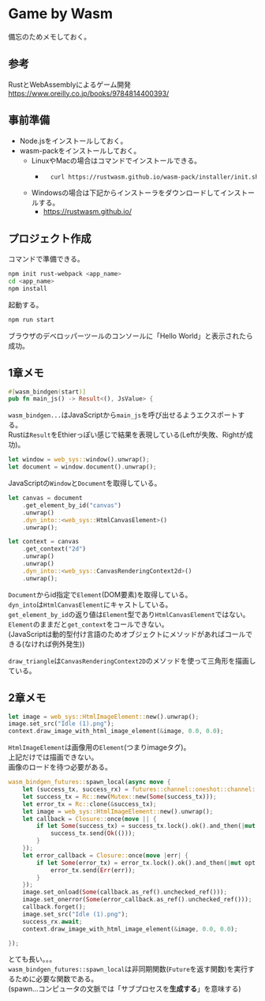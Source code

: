 # Game by Wasm

備忘のためメモしておく。

## 参考

RustとWebAssemblyによるゲーム開発  
https://www.oreilly.co.jp/books/9784814400393/

## 事前準備

- Node.jsをインストールしておく。
- wasm-packをインストールしておく。
  - LinuxやMacの場合はコマンドでインストールできる。
    - ```sh
        curl https://rustwasm.github.io/wasm-pack/installer/init.sh -sSf | sh
        ```
  - Windowsの場合は下記からインストーラをダウンロードしてインストールする。
    - https://rustwasm.github.io/

## プロジェクト作成

コマンドで準備できる。

```sh
npm init rust-webpack <app_name>
cd <app_name>
npm install
```

起動する。

```sh
npm run start
```

ブラウザのデベロッパーツールのコンソールに「Hello World」と表示されたら成功。

## 1章メモ

```rust
#[wasm_bindgen(start)]
pub fn main_js() -> Result<(), JsValue> {
```

`wasm_bindgen...`はJavaScriptから`main_js`を呼び出せるようエクスポートする。  
Rustは`Result`をEthierっぽい感じで結果を表現している(Leftが失敗、Rightが成功)。  


```rust
let window = web_sys::window().unwrap();
let document = window.document().unwrap();
```

JavaScriptの`Window`と`Document`を取得している。  

```rust
let canvas = document
    .get_element_by_id("canvas")
    .unwrap()
    .dyn_into::<web_sys::HtmlCanvasElement>()
    .unwrap();

let context = canvas
    .get_context("2d")
    .unwrap()
    .unwrap()
    .dyn_into::<web_sys::CanvasRenderingContext2d>()
    .unwrap();
```

`Document`からid指定で`Element`(DOM要素)を取得している。  
`dyn_into`は`HtmlCanvasElement`にキャストしている。  
`get_element_by_id`の返り値は`Element`型であり`HtmlCanvasElement`ではない。  
`Element`のままだと`get_context`をコールできない。  
(JavaScriptは動的型付け言語のためオブジェクトにメソッドがあればコールできる(なければ例外発生))  

`draw_triangle`は`CanvasRenderingContext2D`のメソッドを使って三角形を描画している。  

## 2章メモ

```rust
let image = web_sys::HtmlImageElement::new().unwrap();
image.set_src("Idle (1).png");
context.draw_image_with_html_image_element(&image, 0.0, 0.0);
```

`HtmlImageElement`は画像用の`Element`(つまりimageタグ)。  
上記だけでは描画できない。  
画像のロードを待つ必要がある。  

```rust
wasm_bindgen_futures::spawn_local(async move {
    let (success_tx, success_rx) = futures::channel::oneshot::channel::<Result<(), JsValue>>();
    let success_tx = Rc::new(Mutex::new(Some(success_tx)));
    let error_tx = Rc::clone(&success_tx);
    let image = web_sys::HtmlImageElement::new().unwrap();
    let callback = Closure::once(move || {
        if let Some(success_tx) = success_tx.lock().ok().and_then(|mut opt| opt.take()) {
            success_tx.send(Ok(()));
        }
    });
    let error_callback = Closure::once(move |err| {
        if let Some(error_tx) = error_tx.lock().ok().and_then(|mut opt| opt.take()) {
            error_tx.send(Err(err));
        }
    });
    image.set_onload(Some(callback.as_ref().unchecked_ref()));
    image.set_onerror(Some(error_callback.as_ref().unchecked_ref()));
    callback.forget();
    image.set_src("Idle (1).png");
    success_rx.await;
    context.draw_image_with_html_image_element(&image, 0.0, 0.0);

});
```

とても長い。。。  
`wasm_bindgen_futures::spawn_local`は非同期関数(`Future`を返す関数)を実行するために必要な関数である。  
(spawn...コンピュータの文脈では「サブプロセスを**生成する**」を意味する)  

```mermaid


```

